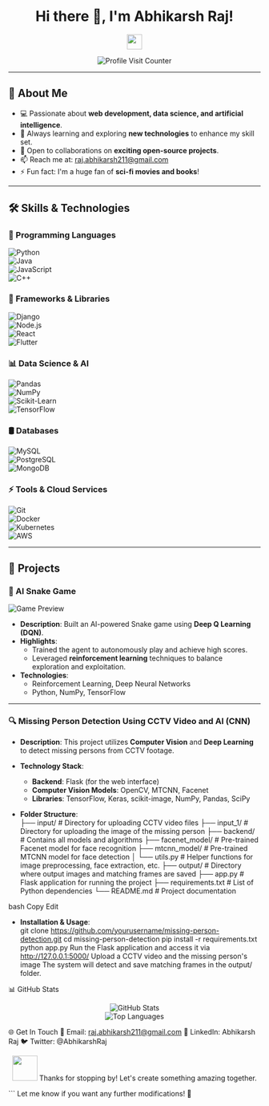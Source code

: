 <h1 align="center">Hi there 👋, I'm Abhikarsh Raj!</h1>

<p align="center">
  <img src="https://media.giphy.com/media/hvRJCLFzcasrR4ia7z/giphy.gif" width="30px">
</p>

<p align="center">
  <img src="https://komarev.com/ghpvc/?username=AbhikarshRaj&label=Profile%20Visits&color=0e75b6&style=flat" alt="Profile Visit Counter">
</p>

---

## 🌟 About Me  
- 💻 Passionate about **web development, data science, and artificial intelligence**.  
- 🌱 Always learning and exploring **new technologies** to enhance my skill set.  
- 👯 Open to collaborations on **exciting open-source projects**.  
- 📫 Reach me at: [raj.abhikarsh211@gmail.com](mailto:raj.abhikarsh211@gmail.com)  
- ⚡ Fun fact: I'm a huge fan of **sci-fi movies and books**!  

---

## 🛠️ Skills & Technologies  

### 🚀 Programming Languages  
![Python](https://img.shields.io/badge/Python-3776AB?style=for-the-badge&logo=python&logoColor=white)  
![Java](https://img.shields.io/badge/Java-007396?style=for-the-badge&logo=java&logoColor=white)  
![JavaScript](https://img.shields.io/badge/JavaScript-F7DF1E?style=for-the-badge&logo=javascript&logoColor=black)  
![C++](https://img.shields.io/badge/C++-00599C?style=for-the-badge&logo=cplusplus&logoColor=white)  

### 📌 Frameworks & Libraries  
![Django](https://img.shields.io/badge/Django-092E20?style=for-the-badge&logo=django&logoColor=white)  
![Node.js](https://img.shields.io/badge/Node.js-339933?style=for-the-badge&logo=nodedotjs&logoColor=white)  
![React](https://img.shields.io/badge/React-61DAFB?style=for-the-badge&logo=react&logoColor=black)  
![Flutter](https://img.shields.io/badge/Flutter-02569B?style=for-the-badge&logo=flutter&logoColor=white)  

### 📊 Data Science & AI  
![Pandas](https://img.shields.io/badge/Pandas-150458?style=for-the-badge&logo=pandas&logoColor=white)  
![NumPy](https://img.shields.io/badge/NumPy-013243?style=for-the-badge&logo=numpy&logoColor=white)  
![Scikit-Learn](https://img.shields.io/badge/Scikit--Learn-F7931E?style=for-the-badge&logo=scikit-learn&logoColor=white)  
![TensorFlow](https://img.shields.io/badge/TensorFlow-FF6F00?style=for-the-badge&logo=tensorflow&logoColor=white)  

### 🛢️ Databases  
![MySQL](https://img.shields.io/badge/MySQL-4479A1?style=for-the-badge&logo=mysql&logoColor=white)  
![PostgreSQL](https://img.shields.io/badge/PostgreSQL-336791?style=for-the-badge&logo=postgresql&logoColor=white)  
![MongoDB](https://img.shields.io/badge/MongoDB-47A248?style=for-the-badge&logo=mongodb&logoColor=white)  

### ⚡ Tools & Cloud Services  
![Git](https://img.shields.io/badge/Git-F05032?style=for-the-badge&logo=git&logoColor=white)  
![Docker](https://img.shields.io/badge/Docker-2496ED?style=for-the-badge&logo=docker&logoColor=white)  
![Kubernetes](https://img.shields.io/badge/Kubernetes-326CE5?style=for-the-badge&logo=kubernetes&logoColor=white)  
![AWS](https://img.shields.io/badge/AWS-232F3E?style=for-the-badge&logo=amazonaws&logoColor=white)  

---

## 📂 Projects  

### 🐍 AI Snake Game  
![Game Preview](https://media.giphy.com/media/l3vR1qkD9nA6xPYQs/giphy.gif)  
- **Description**: Built an AI-powered Snake game using **Deep Q Learning (DQN)**.  
- **Highlights**:  
  - Trained the agent to autonomously play and achieve high scores.  
  - Leveraged **reinforcement learning** techniques to balance exploration and exploitation.  
- **Technologies**:  
  - Reinforcement Learning, Deep Neural Networks  
  - Python, NumPy, TensorFlow  

---

### 🔍 Missing Person Detection Using CCTV Video and AI (CNN)  
- **Description**: This project utilizes **Computer Vision** and **Deep Learning** to detect missing persons from CCTV footage.  
- **Technology Stack**:  
  - **Backend**: Flask (for the web interface)  
  - **Computer Vision Models**: OpenCV, MTCNN, Facenet  
  - **Libraries**: TensorFlow, Keras, scikit-image, NumPy, Pandas, SciPy  

- **Folder Structure**:  
├── input/ # Directory for uploading CCTV video files
├── input_1/ # Directory for uploading the image of the missing person
├── backend/ # Contains all models and algorithms
├── facenet_model/ # Pre-trained Facenet model for face recognition
├── mtcnn_model/ # Pre-trained MTCNN model for face detection
│ └── utils.py # Helper functions for image preprocessing, face extraction, etc.
├── output/ # Directory where output images and matching frames are saved
├── app.py # Flask application for running the project
├── requirements.txt # List of Python dependencies
└── README.md # Project documentation

bash
Copy
Edit

- **Installation & Usage**:  
git clone https://github.com/yourusername/missing-person-detection.git
cd missing-person-detection
pip install -r requirements.txt
python app.py
Run the Flask application and access it via http://127.0.0.1:5000/
Upload a CCTV video and the missing person's image
The system will detect and save matching frames in the output/ folder.


📊 GitHub Stats
<p align="center"> <img src="https://github-readme-stats.vercel.app/api?username=AbhikarshRaj&show_icons=true&theme=radical" alt="GitHub Stats"> <br> <img src="https://github-readme-stats.vercel.app/api/top-langs/?username=AbhikarshRaj&layout=compact&theme=radical" alt="Top Languages"> </p>


🌐 Get In Touch
📧 Email: raj.abhikarsh211@gmail.com
💼 LinkedIn: Abhikarsh Raj
🐦 Twitter: @AbhikarshRaj
<p align="center"> <img src="https://media.giphy.com/media/jt7bAtEijhurmWAr4v/giphy.gif" width="50"> Thanks for stopping by! Let's create something amazing together. </p> ```
Let me know if you want any further modifications! 🚀
